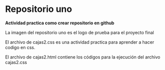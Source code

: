 # Repositorio uno

**Actividad practica como crear repositorio en github**

La imagen del repositorio uno es el logo de prueba para el proyecto final

El archivo de cajas2.css es una actividad practica para aprender a hacer codigo en css.

El archivo de cajas2.html contiene los códigos para la ejecución del archivo cajas2.css